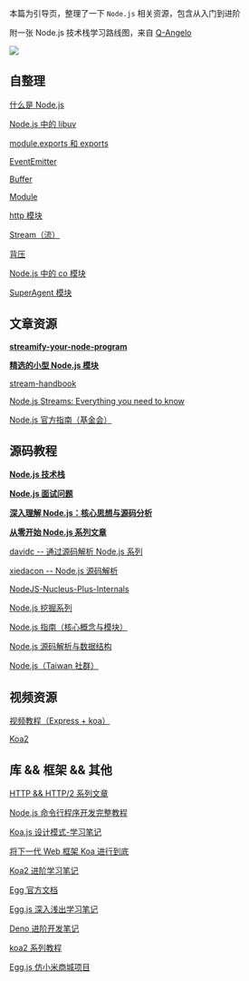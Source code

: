 




本篇为引导页，整理了一下 `Node.js` 相关资源，包含从入门到进阶

<!--more-->

附一张 Node.js 技术栈学习路线图，来自 [Q-Angelo](https://github.com/Q-Angelo)

![](https://gitee.com/heptaluan/backups/raw/master/cdn/node/28.png)




## 自整理

[什么是 Node.js](https://heptaluan.github.io/2019/09/01/Node/08/)

[Node.js 中的 libuv](https://heptaluan.github.io/2019/07/05/Node/06/)

[module.exports 和 exports](https://heptaluan.github.io/2018/06/05/Node/04/)

[EventEmitter](https://heptaluan.github.io/2019/10/01/Node/09/)

[Buffer](https://heptaluan.github.io/2019/10/09/Node/10/)

[Module](https://heptaluan.github.io/2019/10/12/Node/11/)

[http 模块](https://heptaluan.github.io/2019/10/13/Node/12/)

[Stream（流）](https://heptaluan.github.io/2019/10/14/Node/01/)

[背压](https://heptaluan.github.io/2019/10/15/Node/13/)

[Node.js 中的 co 模块](https://heptaluan.github.io/2018/07/22/Node/02/)

[SuperAgent 模块](https://heptaluan.github.io/2019/01/02/Node/03/)




## 文章资源

**[streamify-your-node-program](https://github.com/zoubin/streamify-your-node-program/blob/master/README.md)**

**[精选的小型 Node.js 模块](https://github.com/parro-it/awesome-micro-npm-packages)**

[stream-handbook](https://github.com/substack/stream-handbook)

[Node.js Streams: Everything you need to know](https://www.freecodecamp.org/news/node-js-streams-everything-you-need-to-know-c9141306be93/)

[Node.js 官方指南（基金会）](https://github.com/nodejs/nodejs.org/tree/master/locale/zh-cn/docs)










## 源码教程

**[Node.js 技术栈](https://www.nodejs.red/#/README)**

**[Node.js 面试问题](https://interview.nodejs.red/#/zh/)**

**[深入理解 Node.js：核心思想与源码分析](https://yjhjstz.gitbooks.io/deep-into-node/)**

**[从零开始 Node.js 系列文章](http://blog.fens.me/series-nodejs/)**

[davidc -- 通过源码解析 Node.js 系列](https://davidc.ai/archives/page/2/)

[xiedacon -- Node.js 源码解析](http://www.xiedacon.com/archives/)

[NodeJS-Nucleus-Plus-Internals](https://github.com/fzxa/NodeJS-Nucleus-Plus-Internals)

[Node.js 挖掘系列](https://cnodejs.org/user/LanceHBZhang)

[Node.js 指南（核心概念与模块）](https://segmentfault.com/a/1190000016975862)

[Node.js 源码解析与数据结构](https://cnodejs.org/user/Q-Angelo/topics)

[Node.js（Taiwan 社群）](https://y2468101216.gitbooks.io/node-wiki-book/content/index.html)






## 视频资源

[视频教程（Express + koa）](https://www.bilibili.com/video/av38925557/)

[Koa2](https://www.bilibili.com/video/av25805592/)








## 库 && 框架 && 其他

[HTTP && HTTP/2 系列文章](https://imququ.com/post/series.html)

[Node.js 命令行程序开发完整教程](https://www.kancloud.cn/outsider/clitool/313173)

[Koa.js 设计模式-学习笔记](https://github.com/chenshenhai/koajs-design-note)

[将下一代 Web 框架 Koa 进行到底](http://i5ting.github.io/stuq-koa/index.html)

[Koa2 进阶学习笔记](https://github.com/chenshenhai/koa2-note)

[Egg 官方文档](https://eggjs.org/zh-cn/intro/quickstart.html)

[Egg.js 深入浅出学习笔记](https://github.com/chenshenhai/eggjs-note)

[Deno 进阶开发笔记](https://github.com/chenshenhai/deno_note)

[koa2 系列教程](https://segmentfault.com/a/1190000017153419)

[Egg.js 仿小米商城项目](https://cnodejs.org/topic/5d784a29a7474a231a58ad80)